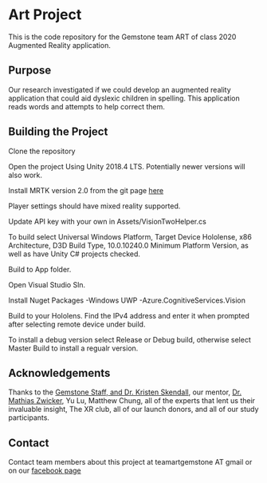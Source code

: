 
# Art Project

This is the code repository for the Gemstone team ART of class 2020 Augmented Reality application.


  
## Purpose
Our research investigated if we could develop an augmented reality application that could aid dyslexic children in spelling. This application reads words and attempts to help correct them. 
  

## Building the Project

Clone the repository


Open the project Using Unity 2018.4 LTS. Potentially newer versions will also work.

Install MRTK version 2.0 from the git page [here](https://github.com/microsoft/MixedRealityToolkit-Unity/releases)

  

Player settings should have mixed reality supported.

Update API key with your own in Assets/VisionTwoHelper.cs

  

To build select Universal Windows Platform, Target Device Hololense, x86 Architecture, D3D Build Type, 10.0.10240.0 Minimum Platform Version, as well as have Unity C# projects checked.

Build to App folder.

Open Visual Studio Sln.

  

Install Nuget Packages
	-Windows UWP
	-Azure.CognitiveServices.Vision
  

Build to your Hololens. Find the IPv4 address and enter it when prompted after selecting remote device under build.

To install a debug version select Release or Debug build, otherwise select Master Build to install a regualr version.

## Acknowledgements
Thanks to the [Gemstone Staff, and Dr. Kristen Skendall](http://gemstone.umd.edu/), our mentor, [Dr. Mathias Zwicker](https://www.cs.umd.edu/~zwicker/), Yu Lu, Matthew Chung, all of the experts that lent us their invaluable insight, The XR club, all of our launch donors, and all of our study participants.
## Contact
Contact team members about this project at teamartgemstone AT gmail or on our [facebook page]([https://www.facebook.com/UMDGemstoneTeamART/](https://www.facebook.com/UMDGemstoneTeamART/))